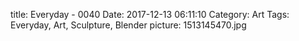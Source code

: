 title: Everyday - 0040
Date: 2017-12-13 06:11:10
Category: Art
Tags: Everyday, Art, Sculpture, Blender
picture: 1513145470.jpg
